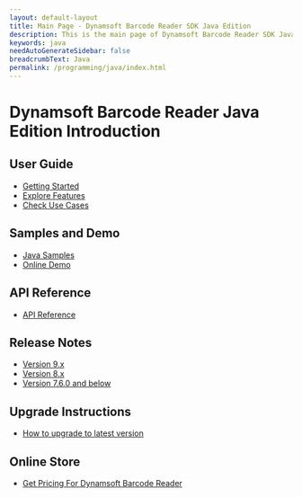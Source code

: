 ```yaml
---
layout: default-layout
title: Main Page - Dynamsoft Barcode Reader SDK Java Edition
description: This is the main page of Dynamsoft Barcode Reader SDK Java Edition.
keywords: java
needAutoGenerateSidebar: false
breadcrumbText: Java
permalink: /programming/java/index.html
---
```



# Dynamsoft Barcode Reader Java Edition Introduction

## User Guide

- [Getting Started]({{site.java}}user-guide.html)
- [Explore Features]({{site.java}}user-guide/explore-features/index.html)
- [Check Use Cases]({{site.java}}user-guide/use-cases/index.html)

## Samples and Demo

- <a href="https://github.com/Dynamsoft/barcode-reader-java-samples" target="_blank">Java Samples</a>
- <a href="https://demo.dynamsoft.com/barcode-reader/" target="_blank">Online Demo</a>

## API Reference

- [API Reference]({{site.java_api}}index.html)

## Release Notes

- [Version 9.x](release-notes/java-9.md)
- [Version 8.x](release-notes/java-8.md)
- [Version 7.6.0 and below](release-notes/java-7.md)

## Upgrade Instructions

- [How to upgrade to latest version]({{site.java}}upgrade-instruction.html)

## Online Store

- <a href="https://www.dynamsoft.com/store/dynamsoft-barcode-reader/#desktop" target="_blank">Get Pricing For Dynamsoft Barcode Reader</a>

